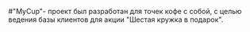 #"MyCup"- проект был разработан для точек кофе с собой, с целью ведения базы клиентов для акции "Шестая кружка в подарок".
